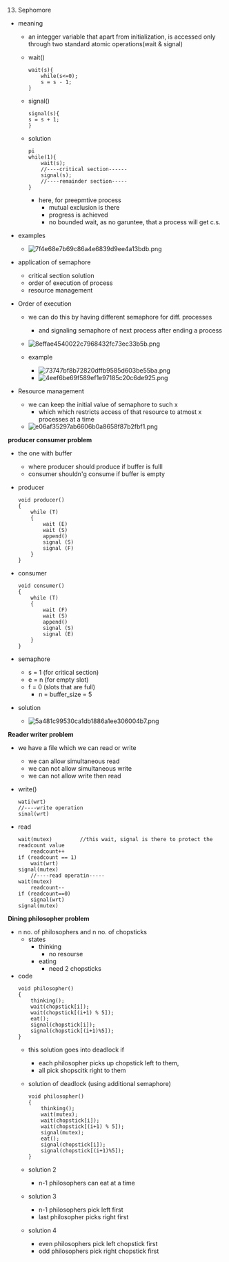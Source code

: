 13. Sephomore

- meaning
	- an integger variable that apart from initialization, is accessed only through two standard atomic operations(wait & signal)
	- wait()
		```
		wait(s){
			while(s<=0);
			s = s - 1;
		}
		```
	- signal()
		```
		signal(s){
		s = s + 1;
		}
		```
	- solution
		```
		pi
		while(1){
			wait(s);
			//----critical section------
			signal(s);
			//----remainder section-----
		}
		```

		- here, for preepmtive process
			- mutual exclusion is there
			- progress is achieved
			- no bounded wait, as no garuntee, that a process will get c.s.
		






- examples
	- ![7f4e68e7b69c86a4e6839d9ee4a13bdb.png](../_resources/a680dc60a9d44846bf7deb288e5b553e.png)



- application of semaphore
	- critical section solution
	- order of execution of process
	- resource management



- Order of execution
	- we can do this by having different semaphore for diff. processes
		- and signaling semaphore of next process after ending a process
	- ![8effae4540022c7968432fc73ec33b5b.png](../_resources/a5ebd174e513408c8ce975bd89a75e6a.png)

	- example
		- ![73747bf8b72820dffb9585d603be55ba.png](../_resources/b39fd5e59cec4d1b8222afcb7d8dd88b.png)
		- ![4eef6be69f589ef1e97185c20c6de925.png](../_resources/8deb2862319049539896a7127549b1c3.png)

- Resource management
	- we can keep the initial value of semaphore to such x
		- which which restricts access of that resource to atmost x processes at a time
	- ![e06af35297ab6606b0a8658f87b2fbf1.png](../_resources/cfc07d1e9da44c90a4332a242a1d0232.png) 





**producer consumer problem**
- the one with buffer
	- where producer should produce if buffer is fulll
	- consumer shouldn'g consume if buffer is empty
- producer
	```
	void producer()
	{
		while (T)
		{
			wait (E)
			wait (S)
			append()
			signal (S)
			signal (F)
		}
	}
	```
- consumer
	```
	void consumer()
	{
		while (T)
		{
			wait (F)
			wait (S)
			append()
			signal (S)
			signal (E)
		}
	}
	```

- semaphore
	- s = 1 (for critical section)
	- e = n (for empty slot)
	- f = 0 (slots that are full)
		- n = buffer_size = 5


- solution
	- ![5a481c99530ca1db1886a1ee306004b7.png](../_resources/4bb61ab5a34747d8bb6d9e7968e08ab4.png)



**Reader writer problem**


- we have a file which we can read or write
	- we can allow simultaneous read
	- we can not allow simultaneous write
	- we can not allow write then read

- write()	
	```
	wati(wrt)
	//----write operation
	sinal(wrt)
	```
	
- read
	```
	wait(mutex)			//this wait, signal is there to protect the readcount value
		readcount++
	if (readcount == 1)
		wait(wrt)
	signal(mutex)
		//----read operatin-----
	wait(mutex)
		readcount--
	if (readcount==0)
		signal(wrt)
	signal(mutex)
	```





**Dining philosopher problem**

- n no. of philosophers and n no. of chopsticks
	- states
		- thinking
			- no resourse
		- eating
			- need 2 chopsticks
- code
	```
	void philosopher()
	{
		thinking();
		wait(chopstick[i]);
		wait(chopstick[(i+1) % 5]);
		eat();
		signal(chopstick[i]);
		signal(chopstick[(i+1)%5]);
	}
	```
	- this solution goes into deadlock if 
		- each philosopher picks up chopstick left to them, 
		- all pick shopscitk right to them

	- solution of deadlock (using additional semaphore)
		```
		void philosopher()
		{
			thinking();
			wait(mutex);
			wait(chopstick[i]);
			wait(chopstick[(i+1) % 5]);
			signal(mutex);
			eat();
			signal(chopstick[i]);
			signal(chopstick[(i+1)%5]);
		}
		```	
		
	- solution 2 
		- n-1 philosophers can eat at a time
	- solution 3 
		- n-1 philosophers pick left first
		- last philosopher picks right first
	- solution 4
		- even philosophers pick left chopstick first
		- odd philosophers pick right chopstick first





